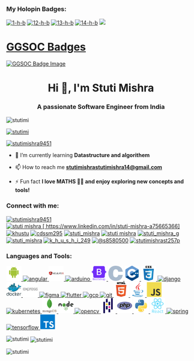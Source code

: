 <h3 align="left">My Holopin Badges:</h3>
<p align="left">
 <a href="https://ibb.co/D5FShgc"><img src="https://i.ibb.co/D5FShgc/1-h-b.webp" alt="1-h-b" border="0"></a>   
  <a href="https://ibb.co/nQB9y6m"><img src="https://i.ibb.co/nQB9y6m/12-h-b.webp" alt="12-h-b" border="0"></a>   
  <a href="https://ibb.co/6JNS5yM"><img src="https://i.ibb.co/6JNS5yM/13-h-b.webp" alt="13-h-b" border="0"></a>  
  <a href="https://ibb.co/DpB6CHx"><img src="https://i.ibb.co/DpB6CHx/14-h-b.webp" alt="14-h-b" border="0"></a>
  <a href="https://ibb.co/w0yhkqX"><img src="https://i.ibb.co/w0yhkqX/15-h-b.webp" 
</p>
    
 <h1>GGSOC Badges</h1>
    <a href="https://ibb.co/jRSfbJN">
        <img src="https://i.ibb.co/jRSfbJN/unnamed.png" alt="GGSOC Badge Image" border="0">
    </a>



<h1 align="center">Hi 👋, I'm Stuti Mishra</h1>
<h3 align="center">A passionate Software Engineer from India</h3>

<p align="left"> <img src="https://komarev.com/ghpvc/?username=stutimi&label=Profile%20views&color=0e75b6&style=flat" alt="stutimi" /> </p>

<p align="left"> <a href="https://github.com/ryo-ma/github-profile-trophy"><img src="https://github-profile-trophy.vercel.app/?username=stutimi" alt="stutimi" /></a> </p>

<p align="left"> <a href="https://twitter.com/stutimishra9451" target="blank"><img src="https://img.shields.io/twitter/follow/stutimishra9451?logo=twitter&style=for-the-badge" alt="stutimishra9451" /></a> </p>

- 🌱 I’m currently learning **Datastructure and algorithem**

- 📫 How to reach me **stutimishrastutimishra14@gmail.com**

- ⚡ Fun fact **I love MATHS 🧑‍🏫 and enjoy exploring new concepts and tools!**

<h3 align="left">Connect with me:</h3>
<p align="left">
<a href="https://twitter.com/stutimishra9451" target="blank"><img align="center" src="https://raw.githubusercontent.com/rahuldkjain/github-profile-readme-generator/master/src/images/icons/Social/twitter.svg" alt="stutimishra9451" height="30" width="40" /></a>
<a href="https://linkedin.com/in/stuti mishra [ https://www.linkedin.com/in/stuti-mishra-a75665366]" target="blank"><img align="center" src="https://raw.githubusercontent.com/rahuldkjain/github-profile-readme-generator/master/src/images/icons/Social/linked-in-alt.svg" alt="stuti mishra [ https://www.linkedin.com/in/stuti-mishra-a75665366]" height="30" width="40" /></a>
<a href="https://kaggle.com/khustu" target="blank"><img align="center" src="https://raw.githubusercontent.com/rahuldkjain/github-profile-readme-generator/master/src/images/icons/Social/kaggle.svg" alt="khustu" height="30" width="40" /></a>
<a href="https://instagram.com/cdssm295" target="blank"><img align="center" src="https://raw.githubusercontent.com/rahuldkjain/github-profile-readme-generator/master/src/images/icons/Social/instagram.svg" alt="cdssm295" height="30" width="40" /></a>
<a href="https://dribbble.com/stuti_mishra" target="blank"><img align="center" src="https://raw.githubusercontent.com/rahuldkjain/github-profile-readme-generator/master/src/images/icons/Social/dribbble.svg" alt="stuti_mishra" height="30" width="40" /></a>
<a href="https://www.youtube.com/c/stuti mishra" target="blank"><img align="center" src="https://raw.githubusercontent.com/rahuldkjain/github-profile-readme-generator/master/src/images/icons/Social/youtube.svg" alt="stuti mishra" height="30" width="40" /></a>
<a href="https://www.codechef.com/users/stuti_mishra_g" target="blank"><img align="center" src="https://cdn.jsdelivr.net/npm/simple-icons@3.1.0/icons/codechef.svg" alt="stuti_mishra_g" height="30" width="40" /></a>
<a href="https://codeforces.com/profile/stuti_mishra" target="blank"><img align="center" src="https://raw.githubusercontent.com/rahuldkjain/github-profile-readme-generator/master/src/images/icons/Social/codeforces.svg" alt="stuti_mishra" height="30" width="40" /></a>
<a href="https://www.leetcode.com/k_h_u_s_h_i_249" target="blank"><img align="center" src="https://raw.githubusercontent.com/rahuldkjain/github-profile-readme-generator/master/src/images/icons/Social/leet-code.svg" alt="k_h_u_s_h_i_249" height="30" width="40" /></a>
<a href="https://www.hackerearth.com/@s8580500" target="blank"><img align="center" src="https://raw.githubusercontent.com/rahuldkjain/github-profile-readme-generator/master/src/images/icons/Social/hackerearth.svg" alt="@s8580500" height="30" width="40" /></a>
<a href="https://auth.geeksforgeeks.org/user/stutimishrast257p" target="blank"><img align="center" src="https://raw.githubusercontent.com/rahuldkjain/github-profile-readme-generator/master/src/images/icons/Social/geeks-for-geeks.svg" alt="stutimishrast257p" height="30" width="40" /></a>
</p>

<h3 align="left">Languages and Tools:</h3>
<p align="left"> <a href="https://developer.android.com" target="_blank" rel="noreferrer"> <img src="https://raw.githubusercontent.com/devicons/devicon/master/icons/android/android-original-wordmark.svg" alt="android" width="40" height="40"/> </a> <a href="https://angular.io" target="_blank" rel="noreferrer"> <img src="https://angular.io/assets/images/logos/angular/angular.svg" alt="angular" width="40" height="40"/> </a> <a href="https://angular.io" target="_blank" rel="noreferrer"> <img src="https://raw.githubusercontent.com/devicons/devicon/master/icons/angularjs/angularjs-original-wordmark.svg" alt="angularjs" width="40" height="40"/> </a> <a href="https://www.arduino.cc/" target="_blank" rel="noreferrer"> <img src="https://cdn.worldvectorlogo.com/logos/arduino-1.svg" alt="arduino" width="40" height="40"/> </a> <a href="https://getbootstrap.com" target="_blank" rel="noreferrer"> <img src="https://raw.githubusercontent.com/devicons/devicon/master/icons/bootstrap/bootstrap-plain-wordmark.svg" alt="bootstrap" width="40" height="40"/> </a> <a href="https://www.cprogramming.com/" target="_blank" rel="noreferrer"> <img src="https://raw.githubusercontent.com/devicons/devicon/master/icons/c/c-original.svg" alt="c" width="40" height="40"/> </a> <a href="https://www.w3schools.com/cpp/" target="_blank" rel="noreferrer"> <img src="https://raw.githubusercontent.com/devicons/devicon/master/icons/cplusplus/cplusplus-original.svg" alt="cplusplus" width="40" height="40"/> </a> <a href="https://www.w3schools.com/css/" target="_blank" rel="noreferrer"> <img src="https://raw.githubusercontent.com/devicons/devicon/master/icons/css3/css3-original-wordmark.svg" alt="css3" width="40" height="40"/> </a> <a href="https://www.djangoproject.com/" target="_blank" rel="noreferrer"> <img src="https://cdn.worldvectorlogo.com/logos/django.svg" alt="django" width="40" height="40"/> </a> <a href="https://www.docker.com/" target="_blank" rel="noreferrer"> <img src="https://raw.githubusercontent.com/devicons/devicon/master/icons/docker/docker-original-wordmark.svg" alt="docker" width="40" height="40"/> </a> <a href="https://expressjs.com" target="_blank" rel="noreferrer"> <img src="https://raw.githubusercontent.com/devicons/devicon/master/icons/express/express-original-wordmark.svg" alt="express" width="40" height="40"/> </a> <a href="https://www.figma.com/" target="_blank" rel="noreferrer"> <img src="https://www.vectorlogo.zone/logos/figma/figma-icon.svg" alt="figma" width="40" height="40"/> </a> <a href="https://flutter.dev" target="_blank" rel="noreferrer"> <img src="https://www.vectorlogo.zone/logos/flutterio/flutterio-icon.svg" alt="flutter" width="40" height="40"/> </a> <a href="https://cloud.google.com" target="_blank" rel="noreferrer"> <img src="https://www.vectorlogo.zone/logos/google_cloud/google_cloud-icon.svg" alt="gcp" width="40" height="40"/> </a> <a href="https://git-scm.com/" target="_blank" rel="noreferrer"> <img src="https://www.vectorlogo.zone/logos/git-scm/git-scm-icon.svg" alt="git" width="40" height="40"/> </a> <a href="https://www.w3.org/html/" target="_blank" rel="noreferrer"> <img src="https://raw.githubusercontent.com/devicons/devicon/master/icons/html5/html5-original-wordmark.svg" alt="html5" width="40" height="40"/> </a> <a href="https://www.java.com" target="_blank" rel="noreferrer"> <img src="https://raw.githubusercontent.com/devicons/devicon/master/icons/java/java-original.svg" alt="java" width="40" height="40"/> </a> <a href="https://developer.mozilla.org/en-US/docs/Web/JavaScript" target="_blank" rel="noreferrer"> <img src="https://raw.githubusercontent.com/devicons/devicon/master/icons/javascript/javascript-original.svg" alt="javascript" width="40" height="40"/> </a> <a href="https://kubernetes.io" target="_blank" rel="noreferrer"> <img src="https://www.vectorlogo.zone/logos/kubernetes/kubernetes-icon.svg" alt="kubernetes" width="40" height="40"/> </a> <a href="https://www.mongodb.com/" target="_blank" rel="noreferrer"> <img src="https://raw.githubusercontent.com/devicons/devicon/master/icons/mongodb/mongodb-original-wordmark.svg" alt="mongodb" width="40" height="40"/> </a> <a href="https://nodejs.org" target="_blank" rel="noreferrer"> <img src="https://raw.githubusercontent.com/devicons/devicon/master/icons/nodejs/nodejs-original-wordmark.svg" alt="nodejs" width="40" height="40"/> </a> <a href="https://opencv.org/" target="_blank" rel="noreferrer"> <img src="https://www.vectorlogo.zone/logos/opencv/opencv-icon.svg" alt="opencv" width="40" height="40"/> </a> <a href="https://pandas.pydata.org/" target="_blank" rel="noreferrer"> <img src="https://raw.githubusercontent.com/devicons/devicon/2ae2a900d2f041da66e950e4d48052658d850630/icons/pandas/pandas-original.svg" alt="pandas" width="40" height="40"/> </a> <a href="https://www.php.net" target="_blank" rel="noreferrer"> <img src="https://raw.githubusercontent.com/devicons/devicon/master/icons/php/php-original.svg" alt="php" width="40" height="40"/> </a> <a href="https://www.python.org" target="_blank" rel="noreferrer"> <img src="https://raw.githubusercontent.com/devicons/devicon/master/icons/python/python-original.svg" alt="python" width="40" height="40"/> </a> <a href="https://reactjs.org/" target="_blank" rel="noreferrer"> <img src="https://raw.githubusercontent.com/devicons/devicon/master/icons/react/react-original-wordmark.svg" alt="react" width="40" height="40"/> </a> <a href="https://spring.io/" target="_blank" rel="noreferrer"> <img src="https://www.vectorlogo.zone/logos/springio/springio-icon.svg" alt="spring" width="40" height="40"/> </a> <a href="https://www.tensorflow.org" target="_blank" rel="noreferrer"> <img src="https://www.vectorlogo.zone/logos/tensorflow/tensorflow-icon.svg" alt="tensorflow" width="40" height="40"/> </a> <a href="https://www.typescriptlang.org/" target="_blank" rel="noreferrer"> <img src="https://raw.githubusercontent.com/devicons/devicon/master/icons/typescript/typescript-original.svg" alt="typescript" width="40" height="40"/> </a> </p>

<p><img align="left" src="https://github-readme-stats.vercel.app/api/top-langs?username=stutimi&show_icons=true&locale=en&layout=compact" alt="stutimi" /></p>

<p>&nbsp;<img align="center" src="https://github-readme-stats.vercel.app/api?username=stutimi&show_icons=true&locale=en" alt="stutimi" /></p>

<p><img align="center" src="https://github-readme-streak-stats.herokuapp.com/?user=stutimi&" alt="stutimi" /></p>
